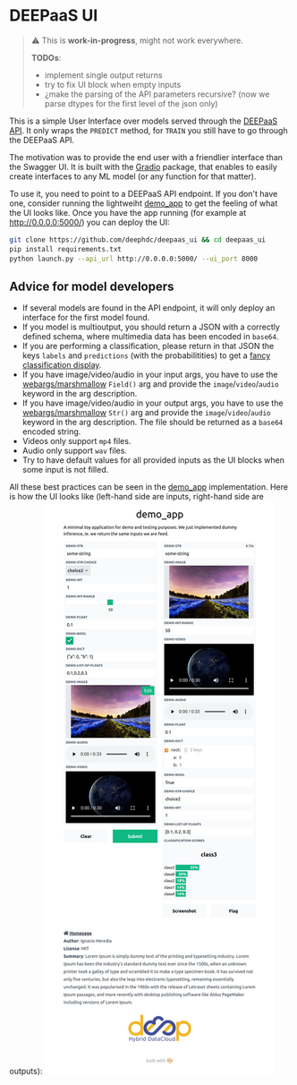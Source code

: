 # DEEPaaS UI

> :warning: This is **work-in-progress**, might not work everywhere.
>
> **TODOs**:
> * implement single output returns
> * try to fix UI block when empty inputs
> * ¿make the parsing of the API parameters recursive? (now we parse dtypes for the first level of the json only)


This is a simple User Interface over models served through the [DEEPaaS API](https://github.com/indigo-dc/DEEPaaS). It only wraps the `PREDICT` method, for `TRAIN` you still have to go through the DEEPaaS API.

The motivation was to provide the end user with a friendlier interface than the Swagger UI.  It is built with the [Gradio](https://github.com/gradio-app/gradio) package, that enables to easily create interfaces to any ML model (or any function for that matter).

To use it, you need to point to a DEEPaaS API endpoint. If you don't have one, consider running the lightweiht [demo_app](https://github.com/deephdc/demo_app) to get the feeling of what the UI looks like. Once you have the app running (for example at http://0.0.0.0:5000/) you can deploy the UI:
```bash
git clone https://github.com/deephdc/deepaas_ui && cd deepaas_ui
pip install requirements.txt
python launch.py --api_url http://0.0.0.0:5000/ --ui_port 8000
```

## Advice for model developers

* If several models are found in the API endpoint, it will only deploy an interface for the first model found.
* If you model is multioutput, you should return a JSON with a correctly defined schema, where multimedia data has been encoded in `base64`.
* If you are performing a classification, please return in that JSON the keys `labels` and `predictions` (with the probabilitities) to get a [fancy classification display](https://gradio.app/docs#o_label). 
* If you have image/video/audio in your input args, you have to use the [webargs/marshmallow](https://marshmallow.readthedocs.io/en/latest/marshmallow.fields.html#marshmallow.fields.Field) `Field()` arg  and provide the `image`/`video`/`audio` keyword in the arg description.
* If you have image/video/audio in your output args, you have to use the [webargs/marshmallow](https://marshmallow.readthedocs.io/en/latest/marshmallow.fields.html#marshmallow.fields.Field) `Str()` arg  and provide the `image`/`video`/`audio` keyword in the arg description. The file should be returned as a `base64` encoded string.
* Videos only support `mp4` files.
* Audio only support `wav` files.
* Try to have default values for all provided inputs as the UI blocks when some input is not filled.

All these  best practices can be seen in the [demo_app](https://github.com/deephdc/demo_app/blob/master/demo_app/api.py) implementation. Here is how the UI looks like (left-hand side are inputs, right-hand side are outputs):
![](demo-ui.jpg)
